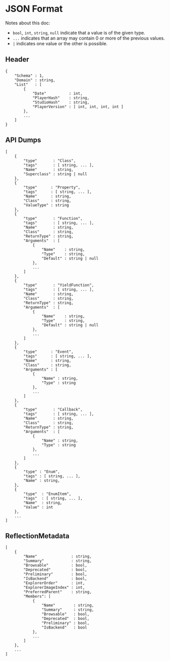 # JSON Format

Notes about this doc:

- `bool`, `int`, `string`, `null` indicate that a value is of the given type.
- `...` indicates that an array may contain 0 or more of the previous values.
- `|` indicates one value or the other is possible.

## Header

	{
		"Schema" : 1,
		"Domain" : string,
		"List"   : [
			{
				"Date"          : int,
				"PlayerHash"    : string,
				"StudioHash"    : string,
				"PlayerVersion" : [ int, int, int, int ]
			},
			...
		]
	}

## API Dumps

	[
		{
			"type"       : "Class",
			"tags"       : [ string, ... ],
			"Name"       : string,
			"Superclass" : string | null
		},
		{
			"type"      : "Property",
			"tags"      : [ string, ... ],
			"Name"      : string,
			"Class"     : string,
			"ValueType" : string
		},
		{
			"type"       : "Function",
			"tags"       : [ string, ... ],
			"Name"       : string,
			"Class"      : string,
			"ReturnType" : string,
			"Arguments"  : [
				{
					"Name"    : string,
					"Type"    : string,
					"Default" : string | null
				},
				...
			]
		},
		{
			"type"       : "YieldFunction",
			"tags"       : [ string, ... ],
			"Name"       : string,
			"Class"      : string,
			"ReturnType" : string,
			"Arguments"  : [
				{
					"Name"    : string,
					"Type"    : string,
					"Default" : string | null
				},
				...
			]
		},
		{
			"type"      : "Event",
			"tags"      : [ string, ... ],
			"Name"      : string,
			"Class"     : string,
			"Arguments" : [
				{
					"Name" : string,
					"Type" : string
				},
				...
			]
		},
		{
			"type"       : "Callback",
			"tags"       : [ string, ... ],
			"Name"       : string,
			"Class"      : string,
			"ReturnType" : string,
			"Arguments"  : [
				{
					"Name" : string,
					"Type" : string
				},
				...
			]
		},
		{
			"type" : "Enum",
			"tags" : [ string, ... ],
			"Name" : string,
		},
		{
			"type"  : "EnumItem",
			"tags"  : [ string, ... ],
			"Name"  : string,
			"Value" : int
		},
		...
	]

## ReflectionMetadata

	[
		{
			"Name"               : string,
			"Summary"            : string,
			"Browsable"          : bool,
			"Deprecated"         : bool,
			"Preliminary"        : bool,
			"IsBackend"          : bool,
			"ExplorerOrder"      : int,
			"ExplorerImageIndex" : int,
			"PreferredParent"    : string,
			"Members": [
				{
					"Name"        : string,
					"Summary"     : string,
					"Browsable"   : bool,
					"Deprecated"  : bool,
					"Preliminary" : bool,
					"IsBackend"   : bool
				},
				...
			]
		},
		...
	]
